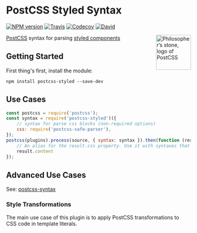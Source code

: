 PostCSS Styled Syntax
====

[![NPM version](https://img.shields.io/npm/v/postcss-styled.svg?style=flat-square)](https://www.npmjs.com/package/postcss-styled)
[![Travis](https://img.shields.io/travis/gucong3000/postcss-styled.svg)](https://travis-ci.org/gucong3000/postcss-styled)
[![Codecov](https://img.shields.io/codecov/c/github/gucong3000/postcss-styled.svg)](https://codecov.io/gh/gucong3000/postcss-styled)
[![David](https://img.shields.io/david/gucong3000/postcss-styled.svg)](https://david-dm.org/gucong3000/postcss-styled)

<img align="right" width="95" height="95"
	title="Philosopher’s stone, logo of PostCSS"
	src="http://postcss.github.io/postcss/logo.svg">

[PostCSS](https://github.com/postcss/postcss) syntax for parsing [styled components](https://github.com/styled-components/styled-components)

## Getting Started

First thing's first, install the module:

```
npm install postcss-styled --save-dev
```

## Use Cases

```js
const postcss = require('postcss');
const syntax = require('postcss-styled')({
	// syntax for parse css blocks (non-required options)
	css: require('postcss-safe-parser'),
});
postcss(plugins).process(source, { syntax: syntax }).then(function (result) {
	// An alias for the result.css property. Use it with syntaxes that generate non-CSS output.
	result.content
});
```

## Advanced Use Cases

See: [postcss-syntax](https://github.com/gucong3000/postcss-syntax)

### Style Transformations

The main use case of this plugin is to apply PostCSS transformations to CSS code in template literals.
